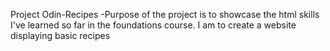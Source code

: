 Project Odin-Recipes
-Purpose of the project is to showcase the html skills I've learned so far in the foundations course. I am to create a website displaying basic recipes 